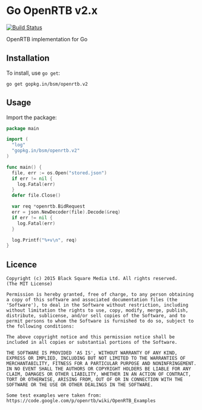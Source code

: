 # Go OpenRTB v2.x

[![Build Status](https://travis-ci.org/bsm/openrtb.svg?branch=master)](https://travis-ci.org/bsm/openrtb)

OpenRTB implementation for Go

## Installation

To install, use `go get`:

```shell
go get gopkg.in/bsm/openrtb.v2
```

## Usage

Import the package:

```go
package main

import (
  "log"
  "gopkg.in/bsm/openrtb.v2"
)

func main() {
  file, err := os.Open("stored.json")
  if err != nil {
    log.Fatal(err)
  }
  defer file.Close()

  var req *openrtb.BidRequest
  err = json.NewDecoder(file).Decode(&req)
  if err != nil {
    log.Fatal(err)
  }

  log.Printf("%+v\n", req)
}
```

## Licence

    Copyright (c) 2015 Black Square Media Ltd. All rights reserved.
    (The MIT License)

    Permission is hereby granted, free of charge, to any person obtaining
    a copy of this software and associated documentation files (the
    'Software'), to deal in the Software without restriction, including
    without limitation the rights to use, copy, modify, merge, publish,
    distribute, sublicense, and/or sell copies of the Software, and to
    permit persons to whom the Software is furnished to do so, subject to
    the following conditions:

    The above copyright notice and this permission notice shall be
    included in all copies or substantial portions of the Software.

    THE SOFTWARE IS PROVIDED 'AS IS', WITHOUT WARRANTY OF ANY KIND,
    EXPRESS OR IMPLIED, INCLUDING BUT NOT LIMITED TO THE WARRANTIES OF
    MERCHANTABILITY, FITNESS FOR A PARTICULAR PURPOSE AND NONINFRINGEMENT.
    IN NO EVENT SHALL THE AUTHORS OR COPYRIGHT HOLDERS BE LIABLE FOR ANY
    CLAIM, DAMAGES OR OTHER LIABILITY, WHETHER IN AN ACTION OF CONTRACT,
    TORT OR OTHERWISE, ARISING FROM, OUT OF OR IN CONNECTION WITH THE
    SOFTWARE OR THE USE OR OTHER DEALINGS IN THE SOFTWARE.

    Some test examples were taken from:
    https://code.google.com/p/openrtb/wiki/OpenRTB_Examples
